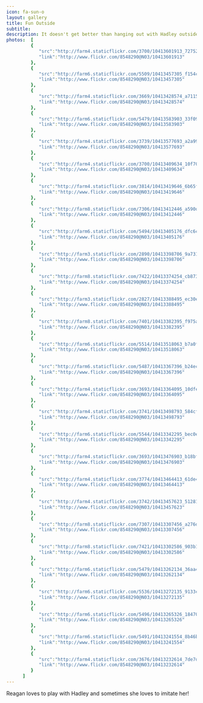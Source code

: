 ```yaml
---
icon: fa-sun-o
layout: gallery
title: Fun Outside
subtitle:
description: It doesn't get better than hanging out with Hadley outside
photos:  [
         {
            "src":"http://farm4.staticflickr.com/3700/10413601913_72752269fa_z.jpg",
            "link":"http://www.flickr.com/8548290@N03/10413601913"
         },
         {
            "src":"http://farm6.staticflickr.com/5509/10413457305_f154c7fcdf_z.jpg",
            "link":"http://www.flickr.com/8548290@N03/10413457305"
         },
         {
            "src":"http://farm4.staticflickr.com/3669/10413428574_a7115bb093_z.jpg",
            "link":"http://www.flickr.com/8548290@N03/10413428574"
         },
         {
            "src":"http://farm6.staticflickr.com/5479/10413583903_33f093a162_z.jpg",
            "link":"http://www.flickr.com/8548290@N03/10413583903"
         },
         {
            "src":"http://farm4.staticflickr.com/3739/10413577693_a2a996d8af_z.jpg",
            "link":"http://www.flickr.com/8548290@N03/10413577693"
         },
         {
            "src":"http://farm4.staticflickr.com/3700/10413409634_10f700feba_z.jpg",
            "link":"http://www.flickr.com/8548290@N03/10413409634"
         },
         {
            "src":"http://farm4.staticflickr.com/3814/10413419646_6b65f541b3_z.jpg",
            "link":"http://www.flickr.com/8548290@N03/10413419646"
         },
         {
            "src":"http://farm8.staticflickr.com/7306/10413412446_a590d89d7e_z.jpg",
            "link":"http://www.flickr.com/8548290@N03/10413412446"
         },
         {
            "src":"http://farm6.staticflickr.com/5494/10413405176_dfc6c2b45d_z.jpg",
            "link":"http://www.flickr.com/8548290@N03/10413405176"
         },
         {
            "src":"http://farm3.staticflickr.com/2890/10413398706_9a73155d22_z.jpg",
            "link":"http://www.flickr.com/8548290@N03/10413398706"
         },
         {
            "src":"http://farm8.staticflickr.com/7422/10413374254_cb873ba4e2_z.jpg",
            "link":"http://www.flickr.com/8548290@N03/10413374254"
         },
         {
            "src":"http://farm3.staticflickr.com/2827/10413388495_ec30e98df1_z.jpg",
            "link":"http://www.flickr.com/8548290@N03/10413388495"
         },
         {
            "src":"http://farm8.staticflickr.com/7401/10413382395_f975a3846e_z.jpg",
            "link":"http://www.flickr.com/8548290@N03/10413382395"
         },
         {
            "src":"http://farm6.staticflickr.com/5514/10413518063_b7a0f8c8cd_z.jpg",
            "link":"http://www.flickr.com/8548290@N03/10413518063"
         },
         {
            "src":"http://farm6.staticflickr.com/5487/10413367396_b24ec5cbd6_z.jpg",
            "link":"http://www.flickr.com/8548290@N03/10413367396"
         },
         {
            "src":"http://farm4.staticflickr.com/3693/10413364095_10dfe50dcb_z.jpg",
            "link":"http://www.flickr.com/8548290@N03/10413364095"
         },
         {
            "src":"http://farm4.staticflickr.com/3741/10413498793_584cf0622c_z.jpg",
            "link":"http://www.flickr.com/8548290@N03/10413498793"
         },
         {
            "src":"http://farm6.staticflickr.com/5544/10413342295_bec0e15794_z.jpg",
            "link":"http://www.flickr.com/8548290@N03/10413342295"
         },
         {
            "src":"http://farm4.staticflickr.com/3693/10413476903_b18bf6a0ce_z.jpg",
            "link":"http://www.flickr.com/8548290@N03/10413476903"
         },
         {
            "src":"http://farm4.staticflickr.com/3774/10413464413_61de466fd1_z.jpg",
            "link":"http://www.flickr.com/8548290@N03/10413464413"
         },
         {
            "src":"http://farm4.staticflickr.com/3742/10413457623_512812b348_z.jpg",
            "link":"http://www.flickr.com/8548290@N03/10413457623"
         },
         {
            "src":"http://farm8.staticflickr.com/7307/10413307456_a276da69d3_z.jpg",
            "link":"http://www.flickr.com/8548290@N03/10413307456"
         },
         {
            "src":"http://farm8.staticflickr.com/7421/10413302586_903b11333a_z.jpg",
            "link":"http://www.flickr.com/8548290@N03/10413302586"
         },
         {
            "src":"http://farm6.staticflickr.com/5479/10413262134_36aa482da1_z.jpg",
            "link":"http://www.flickr.com/8548290@N03/10413262134"
         },
         {
            "src":"http://farm6.staticflickr.com/5536/10413272135_9133cfa238_z.jpg",
            "link":"http://www.flickr.com/8548290@N03/10413272135"
         },
         {
            "src":"http://farm6.staticflickr.com/5496/10413265326_1847086f33_z.jpg",
            "link":"http://www.flickr.com/8548290@N03/10413265326"
         },
         {
            "src":"http://farm6.staticflickr.com/5491/10413241554_8b46bdcd15_z.jpg",
            "link":"http://www.flickr.com/8548290@N03/10413241554"
         },
         {
            "src":"http://farm4.staticflickr.com/3676/10413232614_7de7dce63b_z.jpg",
            "link":"http://www.flickr.com/8548290@N03/10413232614"
         }
      ]
---
```


Reagan loves to play with Hadley and sometimes she loves to imitate her!
